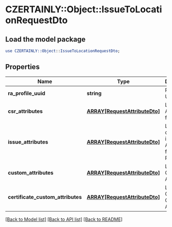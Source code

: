 # CZERTAINLY::Object::IssueToLocationRequestDto

## Load the model package
```perl
use CZERTAINLY::Object::IssueToLocationRequestDto;
```

## Properties
Name | Type | Description | Notes
------------ | ------------- | ------------- | -------------
**ra_profile_uuid** | **string** | RA Profile UUID | 
**csr_attributes** | [**ARRAY[RequestAttributeDto]**](RequestAttributeDto.md) | List of CSR Attributes for Location | 
**issue_attributes** | [**ARRAY[RequestAttributeDto]**](RequestAttributeDto.md) | List of certificate issue Attributes for RA Profile | 
**custom_attributes** | [**ARRAY[RequestAttributeDto]**](RequestAttributeDto.md) | List of Custom Attributes | [optional] 
**certificate_custom_attributes** | [**ARRAY[RequestAttributeDto]**](RequestAttributeDto.md) | List of Certificate Custom Attributes | [optional] 

[[Back to Model list]](../README.md#documentation-for-models) [[Back to API list]](../README.md#documentation-for-api-endpoints) [[Back to README]](../README.md)


